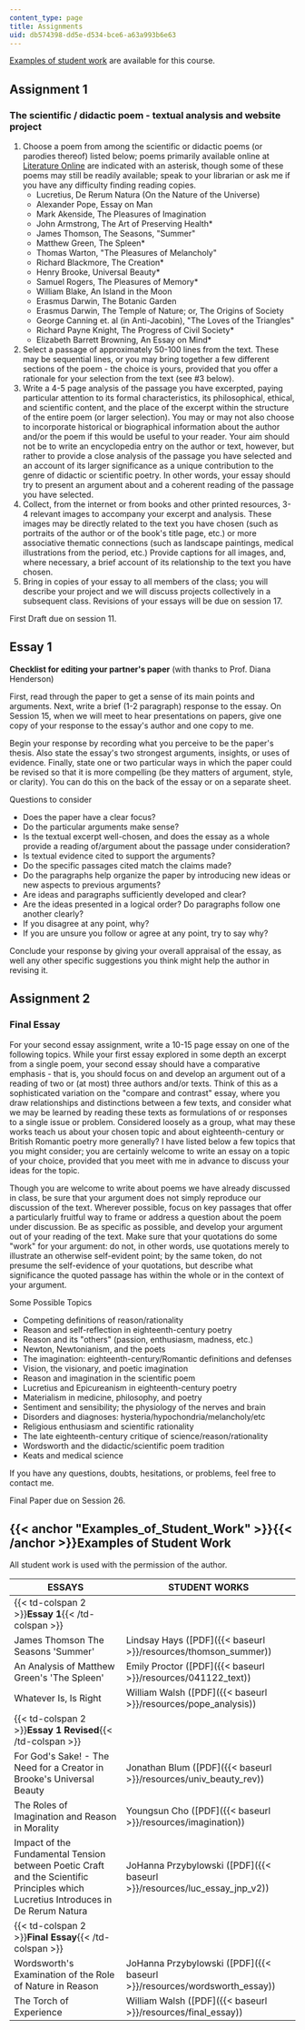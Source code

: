 ```yaml
---
content_type: page
title: Assignments
uid: db574398-dd5e-d534-bce6-a63a993b6e63
---
```


[Examples of student work](#Examples_of_Student_Work) are available for this course.

Assignment 1
------------

### The scientific / didactic poem - textual analysis and website project

1.  Choose a poem from among the scientific or didactic poems (or parodies thereof) listed below; poems primarily available online at [Literature Online](http://lion.chadwyck.com/) are indicated with an asterisk, though some of these poems may still be readily available; speak to your librarian or ask me if you have any difficulty finding reading copies.
    *   Lucretius, De Rerum Natura (On the Nature of the Universe)
    *   Alexander Pope, Essay on Man
    *   Mark Akenside, The Pleasures of Imagination
    *   John Armstrong, The Art of Preserving Health\*
    *   James Thomson, The Seasons, "Summer"
    *   Matthew Green, The Spleen\*
    *   Thomas Warton, "The Pleasures of Melancholy"
    *   Richard Blackmore, The Creation\*
    *   Henry Brooke, Universal Beauty\*
    *   Samuel Rogers, The Pleasures of Memory\*
    *   William Blake, An Island in the Moon
    *   Erasmus Darwin, The Botanic Garden
    *   Erasmus Darwin, The Temple of Nature; or, The Origins of Society
    *   George Canning et. al (in Anti-Jacobin), "The Loves of the Triangles"
    *   Richard Payne Knight, The Progress of Civil Society\*
    *   Elizabeth Barrett Browning, An Essay on Mind\*
2.  Select a passage of approximately 50-100 lines from the text. These may be sequential lines, or you may bring together a few different sections of the poem - the choice is yours, provided that you offer a rationale for your selection from the text (see #3 below).
3.  Write a 4-5 page analysis of the passage you have excerpted, paying particular attention to its formal characteristics, its philosophical, ethical, and scientific content, and the place of the excerpt within the structure of the entire poem (or larger selection). You may or may not also choose to incorporate historical or biographical information about the author and/or the poem if this would be useful to your reader. Your aim should not be to write an encyclopedia entry on the author or text, however, but rather to provide a close analysis of the passage you have selected and an account of its larger significance as a unique contribution to the genre of didactic or scientific poetry. In other words, your essay should try to present an argument about and a coherent reading of the passage you have selected.
4.  Collect, from the internet or from books and other printed resources, 3-4 relevant images to accompany your excerpt and analysis. These images may be directly related to the text you have chosen (such as portraits of the author or of the book's title page, etc.) or more associative thematic connections (such as landscape paintings, medical illustrations from the period, etc.) Provide captions for all images, and, where necessary, a brief account of its relationship to the text you have chosen.
5.  Bring in copies of your essay to all members of the class; you will describe your project and we will discuss projects collectively in a subsequent class. Revisions of your essays will be due on session 17.

First Draft due on session 11.

Essay 1
-------

**Checklist for editing your partner's paper** (with thanks to Prof. Diana Henderson)

First, read through the paper to get a sense of its main points and arguments. Next, write a brief (1-2 paragraph) response to the essay. On Session 15, when we will meet to hear presentations on papers, give one copy of your response to the essay's author and one copy to me.

Begin your response by recording what you perceive to be the paper's thesis. Also state the essay's two strongest arguments, insights, or uses of evidence. Finally, state one or two particular ways in which the paper could be revised so that it is more compelling (be they matters of argument, style, or clarity). You can do this on the back of the essay or on a separate sheet.

Questions to consider

*   Does the paper have a clear focus?
*   Do the particular arguments make sense?
*   Is the textual excerpt well-chosen, and does the essay as a whole provide a reading of/argument about the passage under consideration?
*   Is textual evidence cited to support the arguments?
*   Do the specific passages cited match the claims made?
*   Do the paragraphs help organize the paper by introducing new ideas or new aspects to previous arguments?
*   Are ideas and paragraphs sufficiently developed and clear?
*   Are the ideas presented in a logical order? Do paragraphs follow one another clearly?
*   If you disagree at any point, why?
*   If you are unsure you follow or agree at any point, try to say why?

Conclude your response by giving your overall appraisal of the essay, as well any other specific suggestions you think might help the author in revising it.

Assignment 2
------------

### Final Essay

For your second essay assignment, write a 10-15 page essay on one of the following topics. While your first essay explored in some depth an excerpt from a single poem, your second essay should have a comparative emphasis - that is, you should focus on and develop an argument out of a reading of two or (at most) three authors and/or texts. Think of this as a sophisticated variation on the "compare and contrast" essay, where you draw relationships and distinctions between a few texts, and consider what we may be learned by reading these texts as formulations of or responses to a single issue or problem. Considered loosely as a group, what may these works teach us about your chosen topic and about eighteenth-century or British Romantic poetry more generally? I have listed below a few topics that you might consider; you are certainly welcome to write an essay on a topic of your choice, provided that you meet with me in advance to discuss your ideas for the topic.

Though you are welcome to write about poems we have already discussed in class, be sure that your argument does not simply reproduce our discussion of the text. Wherever possible, focus on key passages that offer a particularly fruitful way to frame or address a question about the poem under discussion. Be as specific as possible, and develop your argument out of your reading of the text. Make sure that your quotations do some "work" for your argument: do not, in other words, use quotations merely to illustrate an otherwise self-evident point; by the same token, do not presume the self-evidence of your quotations, but describe what significance the quoted passage has within the whole or in the context of your argument.

Some Possible Topics

*   Competing definitions of reason/rationality
*   Reason and self-reflection in eighteenth-century poetry
*   Reason and its "others" (passion, enthusiasm, madness, etc.)
*   Newton, Newtonianism, and the poets
*   The imagination: eighteenth-century/Romantic definitions and defenses
*   Vision, the visionary, and poetic imagination
*   Reason and imagination in the scientific poem
*   Lucretius and Epicureanism in eighteenth-century poetry
*   Materialism in medicine, philosophy, and poetry
*   Sentiment and sensibility; the physiology of the nerves and brain
*   Disorders and diagnoses: hysteria/hypochondria/melancholy/etc
*   Religious enthusiasm and scientific rationality
*   The late eighteenth-century critique of science/reason/rationality
*   Wordsworth and the didactic/scientific poem tradition
*   Keats and medical science

If you have any questions, doubts, hesitations, or problems, feel free to contact me.

Final Paper due on Session 26.

{{< anchor "Examples_of_Student_Work" >}}{{< /anchor >}}Examples of Student Work
--------------------------------------------------------------------------------

All student work is used with the permission of the author.

| ESSAYS | STUDENT WORKS |
| --- | --- |
| {{< td-colspan 2 >}}**Essay 1**{{< /td-colspan >}} ||
| James Thomson The Seasons 'Summer' | Lindsay Hays ([PDF]({{< baseurl >}}/resources/thomson_summer)) |
| An Analysis of Matthew Green's 'The Spleen' | Emily Proctor ([PDF]({{< baseurl >}}/resources/041122_text)) |
| Whatever Is, Is Right | William Walsh ([PDF]({{< baseurl >}}/resources/pope_analysis)) |
| {{< td-colspan 2 >}}**Essay 1 Revised**{{< /td-colspan >}} ||
| For God's Sake! - The Need for a Creator in Brooke's Universal Beauty | Jonathan Blum ([PDF]({{< baseurl >}}/resources/univ_beauty_rev)) |
| The Roles of Imagination and Reason in Morality | Youngsun Cho ([PDF]({{< baseurl >}}/resources/imagination)) |
| Impact of the Fundamental Tension between Poetic Craft and the Scientific Principles which Lucretius Introduces in De Rerum Natura | JoHanna Przybylowski ([PDF]({{< baseurl >}}/resources/luc_essay_jnp_v2)) |
| {{< td-colspan 2 >}}**Final Essay**{{< /td-colspan >}} ||
| Wordsworth's Examination of the Role of Nature in Reason | JoHanna Przybylowski ([PDF]({{< baseurl >}}/resources/wordsworth_essay)) |
| The Torch of Experience | William Walsh ([PDF]({{< baseurl >}}/resources/final_essay))